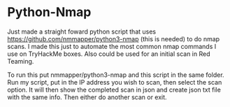 # Python-Nmap

Just made a straight foward python script that uses https://github.com/nmmapper/python3-nmap (this is needed) to do nmap scans. I made this
just to automate the most common nmap commands I use on TryHackMe boxes. Also could be used for an initial scan in Red Teaming.

To run this put nmmapper/python3-nmap  and this script in the same folder. Run my script, put in the IP address you wish to scan,
then select the scan option. It will then show the completed scan in json and create json txt file with the same info. Then either do 
another scan or exit.
